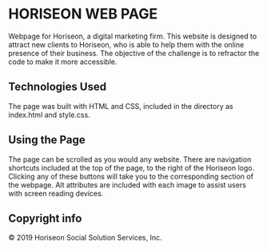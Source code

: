 # HORISEON WEB PAGE

Webpage for Horiseon, a digital marketing firm. This website is designed to attract new clients to Horiseon, who is able to help them with the online presence of their business. The objective of the challenge is to refractor the code to make it more accessible.

## Technologies Used

The page was built with HTML and CSS, included in the directory as index.html and style.css. 

## Using the Page

The page can be scrolled as you would any website. There are navigation shortcuts included at the top of the page, to the right of the Horiseon logo. Clicking any of these buttons will take you to the corresponding section of the webpage. Alt attributes are included with each image to assist users with screen reading devices. 

## Copyright info
© 2019 Horiseon Social Solution Services, Inc.
